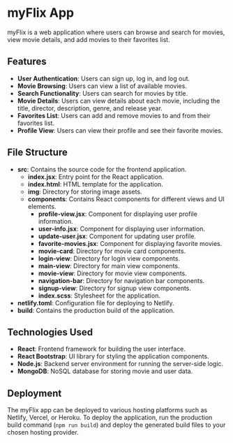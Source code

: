 # myFlix App

myFlix is a web application where users can browse and search for movies, view movie details, and add movies to their favorites list.

## Features

- **User Authentication**: Users can sign up, log in, and log out.
- **Movie Browsing**: Users can view a list of available movies.
- **Search Functionality**: Users can search for movies by title.
- **Movie Details**: Users can view details about each movie, including the title, director, description, genre, and release year.
- **Favorites List**: Users can add and remove movies to and from their favorites list.
- **Profile View**: Users can view their profile and see their favorite movies.

## File Structure

- **src**: Contains the source code for the frontend application.
  - **index.jsx**: Entry point for the React application.
  - **index.html**: HTML template for the application.
  - **img**: Directory for storing image assets.
  - **components**: Contains React components for different views and UI elements.
    - **profile-view.jsx**: Component for displaying user profile information.
    - **user-info.jsx**: Component for displaying user information.
    - **update-user.jsx**: Component for updating user profile.
    - **favorite-movies.jsx**: Component for displaying favorite movies.
    - **movie-card**: Directory for movie card components.
    - **login-view**: Directory for login view components.
    - **main-view**: Directory for main view components.
    - **movie-view**: Directory for movie view components.
    - **navigation-bar**: Directory for navigation bar components.
    - **signup-view**: Directory for signup view components.
    - **index.scss**: Stylesheet for the application.
- **netlify.toml**: Configuration file for deploying to Netlify.
- **build**: Contains the production build of the application.

## Technologies Used

- **React**: Frontend framework for building the user interface.
- **React Bootstrap**: UI library for styling the application components.
- **Node.js**: Backend server environment for running the server-side logic.
- **MongoDB**: NoSQL database for storing movie and user data.

## Deployment

The myFlix app can be deployed to various hosting platforms such as Netlify, Vercel, or Heroku. To deploy the application, run the production build command (`npm run build`) and deploy the generated build files to your chosen hosting provider.

